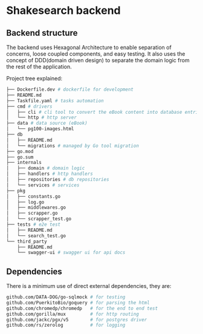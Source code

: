 # Shakesearch backend

## Backend structure

The backend uses Hexagonal Architecture to enable separation of concerns, loose coupled components, and easy testing. It
also uses the concept of DDD(domain driven design) to separate the domain logic from the rest of the application.

Project tree explained:

```bash
├── Dockerfile.dev # dockerfile for development
├── README.md
├── Taskfile.yaml # tasks automation
├── cmd # drivers
│   ├── cli # cli tool to convert the eBook content into database entries
│   └── http # http server
├── data # data source (eBook)
│   └── pg100-images.html
├── db
│   ├── README.md
│   └── migrations # managed by Go tool migration
├── go.mod
├── go.sum
├── internals
│   ├── domain # domain logic
│   ├── handlers # http handlers
│   ├── repositories # db repositories
│   └── services # services
├── pkg
│   ├── constants.go
│   ├── log.go
│   ├── middlewares.go
│   ├── scrapper.go
│   └── scrapper_test.go
├── tests # e2e test
│   ├── README.md
│   └── search_test.go
└── third_party
    ├── README.md
    └── swagger-ui # swagger ui for api docs
```

## Dependencies

There is a minimum use of direct external dependencies, they are:

```bash
github.com/DATA-DOG/go-sqlmock # for testing
github.com/PuerkitoBio/goquery # for parsing the html
github.com/chromedp/chromedp   # for the end to end test
github.com/gorilla/mux         # for http routing
github.com/jackc/pgx/v5        # for postgres driver
github.com/rs/zerolog          # for logging
```
